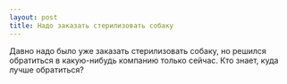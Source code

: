 ```yaml
---
layout: post 
title: Надо заказать стерилизовать собаку 
--- 
```

Давно надо было уже заказать стерилизовать собаку, но решился обратиться в какую-нибудь компанию только сейчас. Кто знает, куда лучше обратиться?